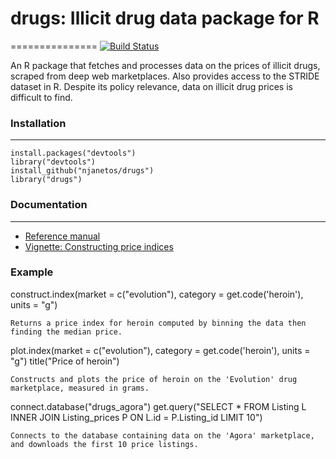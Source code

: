 # drugs: Illicit drug data package for R
===============
[![Build Status](https://travis-ci.org/njanetos/drugs.svg?branch=master)](https://travis-ci.org/njanetos/drugs) 

An R package that fetches and processes data on the prices of illicit drugs, scraped from deep web marketplaces. Also provides access to the STRIDE dataset in R. Despite its policy relevance, data on illicit drug prices is difficult to find. 

### Installation
------------

```
install.packages("devtools")
library("devtools")
install_github("njanetos/drugs")
library("drugs")
```

### Documentation
------------

* [Reference manual](http://njanetos.github.io/drugs/drugs.pdf)
* [Vignette: Constructing price indices](http://htmlpreview.github.io/?https://github.com/njanetos/drugs/master/vignettes/illicit_drug_price_indices.html)

### Example

construct.index(market = c("evolution"),
           category = get.code('heroin'),
           units = "g")
```
Returns a price index for heroin computed by binning the data then finding the median price.
```
plot.index(market = c("evolution"),
           category = get.code('heroin'),
           units = "g")
title("Price of heroin")
```
Constructs and plots the price of heroin on the 'Evolution' drug marketplace, measured in grams.
```
connect.database("drugs_agora")
get.query("SELECT * FROM Listing L 
					INNER JOIN Listing_prices P 
					ON L.id = P.Listing_id LIMIT 10")
```
Connects to the database containing data on the 'Agora' marketplace, and downloads the first 10 price listings. 